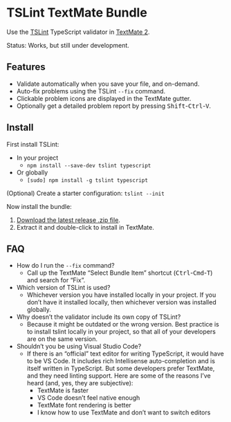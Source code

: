# TSLint TextMate Bundle

Use the [TSLint](https://palantir.github.io/tslint/) TypeScript validator in [TextMate 2](https://github.com/textmate/textmate).

Status: Works, but still under development.

## Features

* Validate automatically when you save your file, and on-demand.
* Auto-fix problems using the TSLint `--fix` command.
* Clickable problem icons are displayed in the TextMate gutter.
* Optionally get a detailed problem report by pressing <kbd>Shift</kbd>-<kbd>Ctrl</kbd>-<kbd>V</kbd>.

## Install

First install TSLint:

* In your project
  * `npm install --save-dev tslint typescript`
* Or globally
  * `[sudo] npm install -g tslint typescript`

(Optional) Create a starter configuration: `tslint --init`

Now install the bundle:

1. [Download the latest release .zip file](https://github.com/natesilva/tslint.tmbundle/releases/latest).
2. Extract it and double-click to install in TextMate.

## FAQ

* How do I run the `--fix` command?
    * Call up the TextMate “Select Bundle Item” shortcut (<kbd>Ctrl</kbd>-<kbd>Cmd</kbd>-<kbd>T</kbd>)
      and search for “Fix”.
* Which version of TSLint is used?
    * Whichever version you have installed locally in your project. If you don’t
      have it installed locally, then whichever version was installed globally.
* Why doesn’t the validator include its own copy of TSLint?
    * Because it might be outdated or the wrong version. Best practice is to install
      tslint locally in your project, so that all of your developers are on the same
      version.
* Shouldn’t you be using Visual Studio Code?
    * If there is an “official” text editor for writing TypeScript, it would have to be
      VS Code. It includes rich Intellisense auto-completion and is itself written in
      TypeScript. But some developers prefer TextMate, and they need linting support. Here
      are some of the reasons I’ve heard (and, yes, they are subjective):
        * TextMate is faster
        * VS Code doesn’t feel native enough
        * TextMate font rendering is better
        * I know how to use TextMate and don’t want to switch editors
